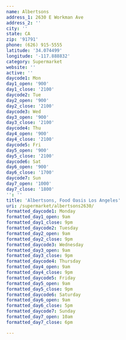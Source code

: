 ```yaml
---
name: Albertsons
address_1: 2630 E Workman Ave
address_2: ''
city: ''
state: CA
zip: '91791'
phone: (626) 915-5555
latitude: '34.074499'
longitude: '-117.888832'
category: Supermarket
website: ''
active: ''
daycode1: Mon
day1_open: '900'
day1_close: '2100'
daycode2: Tue
day2_open: '900'
day2_close: '2100'
daycode3: Wed
day3_open: '900'
day3_close: '2100'
daycode4: Thu
day4_open: '900'
day4_close: '2100'
daycode5: Fri
day5_open: '900'
day5_close: '2100'
daycode6: Sat
day6_open: '900'
day6_close: '1700'
daycode7: Sun
day7_open: '1000'
day7_close: '1800'
'': ''
title: 'Albertsons, Food Oasis Los Angeles'
uri: /supermarket/albertsons2630/
formatted_daycode1: Monday
formatted_day1_open: 9am
formatted_day1_close: 9pm
formatted_daycode2: Tuesday
formatted_day2_open: 9am
formatted_day2_close: 9pm
formatted_daycode3: Wednesday
formatted_day3_open: 9am
formatted_day3_close: 9pm
formatted_daycode4: Thursday
formatted_day4_open: 9am
formatted_day4_close: 9pm
formatted_daycode5: Friday
formatted_day5_open: 9am
formatted_day5_close: 9pm
formatted_daycode6: Saturday
formatted_day6_open: 9am
formatted_day6_close: 5pm
formatted_daycode7: Sunday
formatted_day7_open: 10am
formatted_day7_close: 6pm

---
```

